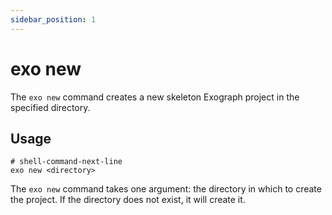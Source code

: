 ```yaml
---
sidebar_position: 1
---
```


# exo new

The `exo new` command creates a new skeleton Exograph project in the specified directory.

## Usage

```shell-session
# shell-command-next-line
exo new <directory>
```

The `exo new` command takes one argument: the directory in which to create the project. If the directory does not exist, it will create it.
